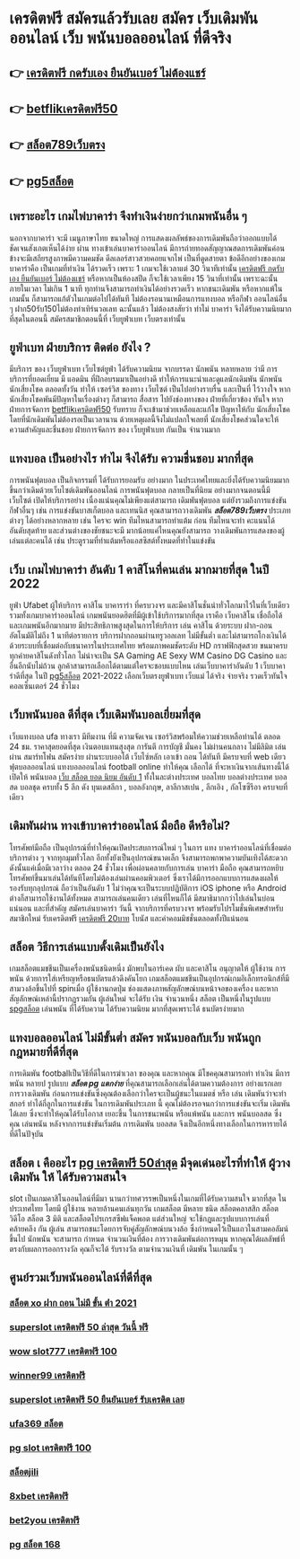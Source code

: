 # เครดิตฟรี สมัครแล้วรับเลย สมัคร เว็บเดิมพันออนไลน์ เว็บ พนันบอลออนไลน์ ที่ดีจริง

## 👉 [เครดิตฟรี กดรับเอง ยืนยันเบอร์ ไม่ต้องแชร์](https://mabet.net/register/)
## 👉 [betflikเครดิตฟรี50](https://mabet.net/credit-free-100/)
## 👉 [สล็อต789เว็บตรง](https://mabet.net/pg-slot-credit-free/)
## 👉 [pg5สล็อต](https://bio.link/tisawago)

##  เพราะอะไร  เกมไพ่บาคาร่า  จึงทำเงินง่ายกว่าเกมพนันอื่น ๆ 

นอกจากบาคาร่า จะมี  เมนูภาษาไทย  ขนาดใหญ่ การแสดงผลลัพธ์ของการเดิมพันถือว่าออกแบบได้ชัดเจนสังเกตเห็นได้ง่าย ผ่าน  ทางเข้าเล่นบาคาร่าออนไลน์   มีการถ่ายทอดสัญญาณสดการเดิมพันค่อนข้างจะมีเสถียรสูงภาพมีความคมชัด ดีลเลอร์สาวสวยคอยแจกไพ่ เป็นที่ดูดสายตา ข้อดีอีกอย่างของเกมบาคาร่าคือ เป็นเกมที่ทำเงิน  ได้รวดเร็ว เพราะ 1 เกมจะใช้เวลาแต่ 30 วินาทีเท่านั้น [เครดิตฟรี กดรับเอง ยืนยันเบอร์ ไม่ต้องแชร์](https://mabet.net/credit-free-100/) หรือหากเป็นห้องสปีด ก็จะใช้เวลาเพียง 15  วินาที่เท่านั้น เพราะฉะนั้น  ภายในเวลา ไม่เกิน 1 นาที ทุกท่านจึงสามารถทำเงินได้อย่างรวดเร็ว หากชนะเดิมพัน หรือหากแพ้ในเกมนั้น ก็สามารถแก้ตัวในเกมต่อไปได้ทันที ไม่ต้องรอนานเหมือนการแทงบอล หรือกีฬา ออนไลน์อื่น ๆ ฝาก50รับ150ไม่ต้องทําเทิร์นวอเลท ฉะนั้นแล้ว ไม่ต้องสงสัยว่า ทำไม่ บาคาร่า จึงได้รับความนิยมากที่สุดในตอนนี้ สมัครสมาชิกตอนนี้ที่  เว็บยูฟ่าเบท เว็บตรงเท่านั้น


## ยูฟ่าเบท ฝ่ายบริการ ติดต่อ ยังไง ?

มีบริการ ของ เว็บยูฟ่าเบท เว็บไซต์ยูฟ่า  ได้รับความนิยม จากบรรดา นักพนัน   หลายหลาย ว่ามี การบริการที่ยอดเยี่ยม  มี แอดมิน ที่ฝึกอบรมมาเป็นอย่างดี ทำให้การแนะนำและดูแลนักเดิมพัน นักพนัน นักเสี่ยงโชค  ตลอดทั้งวัน  ทำให้ เซอร์วิส ของทาง เว็บไซต์ เป็นไปอย่างราบรื่น และเป็นที่ ไว้วางใจ  หาก  นักเสี่ยงโชคพันมีปัญหาในเรื่องต่างๆ ก็สามารถ  สื่อสาร ไปยังช่องทางของ ฝ่ายที่เกี่ยวข้อง  ทันใจ หาก ฝ่ายการจัดการ [betflikเครดิตฟรี50](https://mabet.net/pg-slot-credit-free/)  รับทราบ  ก็จะเข้ามาช่วยเหลือและแก้ไข ปัญหาให้กับ นักเสี่ยงโชค โดยที่นักเดิมพันไม่ต้องรอเป็นเวลานาน ด้วยเหตุผลนี้จึงไม่แปลกใจเลยที่ นักเสี่ยงโชคส่วนใดจะให้ความสำคัญและชื่นชอบ ฝ่ายการจัดการ ของ เว็บยูฟ่าเบท  กันเป็น จำนวนมาก 


##  แทงบอล  เป็นอย่างไร ทำไม จึงได้รับ ความชื่นชอบ มากที่สุด

การพนันฟุตบอล  เป็นกิจกรรมที่ ได้รับการยอมรับ  อย่างมาก ในประเทศไทยและยิ่งได้รับความนิยมมากขึ้นกว่าเดิมด้วยเว็บไซต์เดิมพันออนไลน์ การพนันฟุตบอล กลายเป็นที่นิยม อย่างมากจนตอนนี้มี เว็บไซต์ เปิดให้บริการอย่าง เนื่องแน่นคุณไม่เพียงแต่สามารถ เดิมพันฟุตบอล แต่ยังรวมถึงการแข่งขันกีฬาอื่นๆ  เช่น การแข่งขันบาสเก็ตบอล และเทนนิส คุณสามารถวางเดิมพัน ***สล็อต789เว็บตรง*** ประเภทต่างๆ ได้อย่างหลากหลาย  เช่น ใครจะ win  ทีมไหนสามารถทำแต้ม ก่อน ทีมไหนจะทำ คะแนนได้อันดับสุดท้าย และส่วนต่างของชัยชนะจะมี มากน้อยแค่ไหนคุณยังสามารถ วางเดิมพันการแสดงของผู้เล่นแต่ละคนได้ เช่น ประตูรวมที่ทำแต้มหรือแอสซิสต์ทั้งหมดที่ทำในแข่งขัน

## เว็บ เกมไพ่บาคาร่า อันดับ 1 คาสิโนที่คนเล่น มากมายที่สุด ในปี 2022

 ยูฟ่า Ufabet  ผู้ให้บริการ คาสิโน บาคาราร่า ที่ครบวงจร และมีคาสิโนชั่นนำทั่วโลกมาไว้ในที่เว็บเดียว รวมทั้งเกมบาคาร่าออนไลน์ เกมพนันยอดฮิตที่มีผู้เข้าใช้บริการมากที่สุด เราคือ   เว็บคาสิโน เชื่อถือได้  และเกมพนันอีกมากมาย มีประสิทธิภาพสูงสุดในการให้บริการ เล่น คาสิโน ด้วยระบบ ฝาก-ถอน อัตโนมัติไม่ถึง 1 นาทีต่อรายการ  บริการฝากถอนผ่านทรูวอลเลท ไม่มีขั้นต่ำ   และไม่สามารถโกงเงินได้ด้วยระบบที่เชื่อมต่อกับธนาคารในประเทศไทย พร้อมภาพคมชัดระดับ HD กราฟฟิกสุดสวย ขนมาครบทุกค่ายคาสิโนดังทั่วโลก ไม่น่าจะเป็น SA Gaming AE Sexy WM Casino DG Casino และอื่นอีกนับไม่ถ้วน ลูกค้าสามารถเลือกได้ตามแต่ใครจะชอบแบบไหน เล่นเว็บบาคาร่าอันดับ 1   เว็บบาคาร่าดีที่สุด  ในปี [pg5สล็อต](https://mabet.net/credit-free-50/) 2021-2022 เลือกเว็บตรงยูฟ่าเบท  เว็บแม่ ได้จริง จ่ายจริง รวดเร็วทันใจ คอลเซ็นเตอร์ 24 ชั่วโมง


## เว็บพนันบอล ดีที่สุด เว็บเดิมพันบอลเยี่ยมที่สุด

เว็บแทงบอล   ufa ทางเรา มีทีมงาน  ที่มี ความจัดเจน เซอร์วิสพร้อมให้ความช่วยเหลือท่านได้  ตลอด 24 ชม.  ราคาสุดยอดที่สุด  เงินตอบแทนสุงสุด  การันตี   การบัญชี  มั่นคง  ไม่ผ่านคนกลาง   ไม่มีลิมิต  เล่นผ่าน สมาร์ทโฟน  สมัครง่าย  ผ่านระบบออโต้  เว็บไซ์หลัก  เอาเข้า ถอน ได้ทันที  มีครบจบที่ web  เดียว ฟุตบอลออนไลน์ แทงบอลออนไลน์ football online ทำให้คุณ เลือกได้ ที่จะหาเงินจากเส้นทางนี้ได้ เปิดให้ พนันบอล [เว็บ สล็อต ยอด นิยม อันดับ 1](https://member.mabet.net/?action=login)  ทั้งในละต่างประเทศ บอลไทย  บอลต่างประเทศ บอลสด  บอลชุด  ครบทั้ง 5 ลีก ดัง บุนเดสลีกา ,  บอลอังกฤษ, ลาลีกาสเปน , ลีกเอิง , กัลโซซีรีอา  ครบจบที่เดียว

## เดิมพันผ่าน ทางเข้าบาคาร่าออนไลน์ มือถือ  ดีหรือไม่?

 โทรศัพท์มือถือ  เป็นอุปกรณ์ที่ทำให้คุณเปิดประสบการณ์ใหม่ ๆ ในการ  แทง  บาคาร่าออนไลน์ที่เชื่อมต่อบริการต่าง ๆ จากทุกมุมทั่วโลก อีกทั้งยังเป็นอุปกรณ์ขนาดเล็ก จึงสามารถพกพาความบันเทิงได้สะดวกดังนั้นแค่เมื่อมีเวลาว่าง  ตลอด 24 ชั่วโมง  เพื่อผ่อนคลายกับการเล่น บาคาร่า มือถือ คุณสามารถหยิบโทรศัพท์ขึ้นมาเล่นได้ทันทีโดยไม่ต้องเล่นผ่านคอมพิวเตอร์ ซึ่งเราได้มีการออกแบบการแสดงผลให้รองรับทุกอุปกรณ์ ถือว่าเป็นอันดับ 1 ไม่ว่าคุณจะเป็นระบบปฏิบัติการ iOS iphone หรือ Android ต่างก็สามารถใช้งานได้ทั้งหมด สามารถเล่นคนเดียว เล่นที่ไหนก็ได้ มีสมาธิมากกว่าไปเล่นในบ่อนแน่นอน และที่สำคัญ สมัครเล่นบาคาร่า วันนี้ จากบริการที่ครบวงจร พร้อมรับโปรโมชั่นพิเศษสำหรับสมาชิกใหม่ รับเครดิตฟรี [เครดิตฟรี 20บาท](https://mabet.net/register/) โบนัส และค่าคอมมิชชั่นตลอดทั้งปีแน่นอน


## สล็อต  วิธีการเล่นแบบดั้งเดิมเป็นยังไง

 เกมสล็อตแมชชีนเป็นเครื่องพนันชนิดหนึ่ง มักพบในอาร์เคด ผับ และคาสิโน อนุญาตให้ ผู้ใช้งาน  การพนัน ด้วยการใส่เหรียญหรือธนบัตรแล้วดึงคันโยก  เกมสล็อตแมชชีนเป็นอุปกรณ์เกมอิเล็กทรอนิกส์ที่มีสามวงล้อขึ้นไปที่ spinเมื่อ ผู้ใช้งานกดปุ่ม ช่องแสดงภาพสัญลักษณ์บนหน้าจอของเครื่อง และหากสัญลักษณ์เหล่านี้ปรากฏรวมกัน  ผู้เล่นใหม่ จะได้รับ เงิน จำนวนหนึ่ง สล็อต เป็นหนึ่งในรูปแบบ [spgสล็อต](https://member.mabet.net/?action=login)  เล่นพนัน ที่ได้รับความ  ได้รับความนิยม มากที่สุดเพราะได้ ธนบัตรง่ายมาก


##  แทงบอลออนไลน์ ไม่มีขั้นต่ำ สมัคร พนันบอลกับเว็บ พนันถูกกฎหมายที่ดีที่สุด

การเดิมพัน  footballเป็นวิธีที่ดีในการฆ่าเวลา ของคุณ และหากคุณ มีโชคคุณสามารถทำ ทำเงิน  มีการพนัน หลายป รูปแบบ ***สล็อต pg แตกง่าย*** ที่คุณสามารถเลือกเล่นได้ตามความต้องการ  อย่างแรกเลยการวางเดิมพัน ก่อนการแข่งขันซึ่งคุณต้องเลือกว่าใครจะเป็นผู้ชนะในแมตช์ หรือ เล่น เดิมพันว่าจะทำสกอร์ ทำได้กี่ลูกในการแข่งขัน ในการเดิมพันประเภท นี้ คุณไม่ต้องรอจนกว่าการแข่งขันจะเริ่ม เดิมพัน ได้เลย ซึ่งจะทำให้คุณได้รับโอกาส เยอะขึ้น ในการชนะพนัน หรือแพ้พนัน  และการ พนันบอลสด  ซึ่งคุณ เล่นพนัน หลังจากการแข่งขันเริ่มต้น การเดิมพัน บอลสด จึงเป็นอีกหนึ่งทางเลือกในการหารายได้ ที่ดีในปัจุบัน

## สล็อต เ คืออะไร [pg เครดิตฟรี 50ล่าสุด](https://mabet.net/credit-free-new/) มีจุดเด่นอะไรที่ทำให้ ผู้วางเดิมพัน ให้ ได้รับความสนใจ 

 slot เป็นเกมคาสิโนออนไลน์ที่มีมา นานกว่าทศวรรษเป็นหนึ่งในเกมที่ได้รับความสนใจ มากที่สุด ในประเทศไทย โดยมี ผู้ใช้งาน หลายล้านคนเล่นทุกวัน  เกมสล็อต มีหลาย ชนิด  สล็อตคลาสสิก สล็อตวิดีโอ สล็อต 3 มิติ และสล็อตโปรเกรสซีฟแจ็คพอต แต่ส่วนใหญ่ จะใช้กฎและรูปแบบการเล่นที่คล้ายคลึง กัน ผู้เล่น สามารถชนะโดยการจับคู่สัญลักษณ์บนวงล้อ ซึ่งกำหนดไว้เป็นแถวในสามคอลัมน์ขึ้นไป นักพนัน จะสามารถ กำหนด จำนวนเงินที่ต้อง การวางเดิมพันต่อการหมุน หากคุณได้ผลลัพธ์ที่ตรงกับผลการออกรางวัล คุณก็จะได้ รับรางวัล ตามจำนวนเงินที่ เดิมพัน ในเกมนั้น ๆ


## ศูนย์รวมเว็บพนันออนไลน์ที่ดีที่สุด

### [สล็อต xo ฝาก ถอน ไม่มี ขั้น ต่ํา 2021](https://atom.io/themes/MABET.net%20แจกโบนัส%20superslot%20เครดิตฟรี50%20otp%20ล่าสุด%20008%20สล็อต%20สล็อตแตกหนัก%2020รับ100)
### [superslot เครดิตฟรี 50 ล่าสุด วันนี้ ฟรี](https://atom.io/themes/MABET.net%20แจกโบนัส%20สมัคร%20ufabet%20โบนัส%20100%20008%20สล็อต%20สล็อตแตกหนัก%2020รับ100)
### [wow slot777 เครดิตฟรี 100](https://atom.io/themes/MABET.net%20แจกโบนัส%20สมัคร%20ufabet%20รับเครดิต%20008%20สล็อต%20สล็อตแตกหนัก%2020รับ100)
### [winner99 เครดิตฟรี](https://atom.io/themes/MABET.net%20แจกโบนัส%20สล็อตxo%20โอน%20ผ่าน%20วอ%20เลท%20ไม่มีขั้นต่ํา%20008%20สล็อต%20สล็อตแตกหนัก%2020รับ100)
### [superslot เครดิตฟรี 50 ยืนยันเบอร์ รับเครดิต เลย](https://atom.io/themes/MABET.net%20แจกโบนัส%20เครดิตฟรี%20100%20ไม่ต้องฝาก%20ไม่ต้องแชร์%20แค่สมัคร%202021%20008%20สล็อต%20สล็อตแตกหนัก%2020รับ100)
### [ufa369 สล็อต](https://atom.io/themes/MABET.net%20แจกโบนัส%20สล็อต%20pg%20เว็บตรงไม่ผ่านเอเย่นต์%20ไม่มี%20ขั้น%20ต่ํา%20008%20สล็อต%20สล็อตแตกหนัก%2020รับ100)
### [pg slot เครดิตฟรี 100](https://atom.io/themes/MABET.net%20แจกโบนัส%20สล็อต168%20โอน%20ผ่าน%20วอ%20เลท%20ไม่มีขั้นต่ํา%20008%20สล็อต%20สล็อตแตกหนัก%2020รับ100)
### [สล็อตjili](https://atom.io/themes/MABET.net%20แจกโบนัส%20เครดิตฟรี%2050%20ล่าสุด%20008%20สล็อต%20สล็อตแตกหนัก%2020รับ100)
### [8xbet เครดิตฟรี](https://atom.io/themes/MABET.net%20แจกโบนัส%20betflik%20เครดิตฟรี%2050%20ล่าสุด%20008%20สล็อต%20สล็อตแตกหนัก%2020รับ100)
### [bet2you เครดิตฟรี](https://atom.io/themes/MABET.net%20แจกโบนัส%20betflik%20joker%20เครดิตฟรี%2050%20008%20สล็อต%20สล็อตแตกหนัก%2020รับ100)
### [pg สล็อต 168](https://atom.io/themes/MABET.net%20แจกโบนัส%20betflik68%20เครดิตฟรี%20008%20สล็อต%20สล็อตแตกหนัก%2020รับ100)